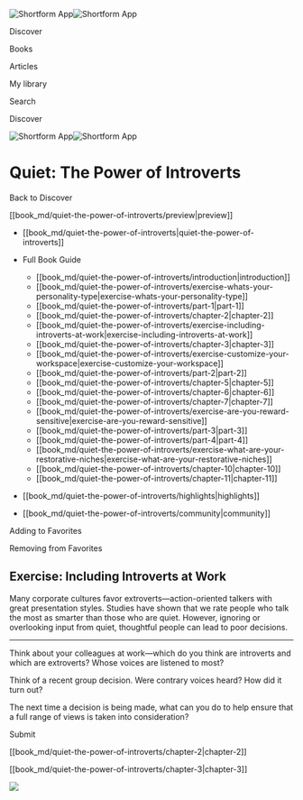 ![Shortform App](/img/logo.36a2399e.svg)![Shortform App](/img/logo-dark.70c1b072.svg)

Discover

Books

Articles

My library

Search

Discover

![Shortform App](/img/logo.36a2399e.svg)![Shortform App](/img/logo-dark.70c1b072.svg)

# Quiet: The Power of Introverts

Back to Discover

[[book_md/quiet-the-power-of-introverts/preview|preview]]

  * [[book_md/quiet-the-power-of-introverts|quiet-the-power-of-introverts]]
  * Full Book Guide

    * [[book_md/quiet-the-power-of-introverts/introduction|introduction]]
    * [[book_md/quiet-the-power-of-introverts/exercise-whats-your-personality-type|exercise-whats-your-personality-type]]
    * [[book_md/quiet-the-power-of-introverts/part-1|part-1]]
    * [[book_md/quiet-the-power-of-introverts/chapter-2|chapter-2]]
    * [[book_md/quiet-the-power-of-introverts/exercise-including-introverts-at-work|exercise-including-introverts-at-work]]
    * [[book_md/quiet-the-power-of-introverts/chapter-3|chapter-3]]
    * [[book_md/quiet-the-power-of-introverts/exercise-customize-your-workspace|exercise-customize-your-workspace]]
    * [[book_md/quiet-the-power-of-introverts/part-2|part-2]]
    * [[book_md/quiet-the-power-of-introverts/chapter-5|chapter-5]]
    * [[book_md/quiet-the-power-of-introverts/chapter-6|chapter-6]]
    * [[book_md/quiet-the-power-of-introverts/chapter-7|chapter-7]]
    * [[book_md/quiet-the-power-of-introverts/exercise-are-you-reward-sensitive|exercise-are-you-reward-sensitive]]
    * [[book_md/quiet-the-power-of-introverts/part-3|part-3]]
    * [[book_md/quiet-the-power-of-introverts/part-4|part-4]]
    * [[book_md/quiet-the-power-of-introverts/exercise-what-are-your-restorative-niches|exercise-what-are-your-restorative-niches]]
    * [[book_md/quiet-the-power-of-introverts/chapter-10|chapter-10]]
    * [[book_md/quiet-the-power-of-introverts/chapter-11|chapter-11]]
  * [[book_md/quiet-the-power-of-introverts/highlights|highlights]]
  * [[book_md/quiet-the-power-of-introverts/community|community]]



Adding to Favorites 

Removing from Favorites 

## Exercise: Including Introverts at Work

Many corporate cultures favor extroverts—action-oriented talkers with great presentation styles. Studies have shown that we rate people who talk the most as smarter than those who are quiet. However, ignoring or overlooking input from quiet, thoughtful people can lead to poor decisions.

* * *

Think about your colleagues at work—which do you think are introverts and which are extroverts? Whose voices are listened to most?

Think of a recent group decision. Were contrary voices heard? How did it turn out?

The next time a decision is being made, what can you do to help ensure that a full range of views is taken into consideration?

Submit 

[[book_md/quiet-the-power-of-introverts/chapter-2|chapter-2]]

[[book_md/quiet-the-power-of-introverts/chapter-3|chapter-3]]

![](https://bat.bing.com/action/0?ti=56018282&Ver=2&mid=e58bb993-e58f-46f3-abef-008e907b1e99&sid=f30c5e70639211ee87d33f0876d93783&vid=f30c9700639211eeb3a75d830392c94f&vids=0&msclkid=N&pi=0&lg=en-US&sw=800&sh=600&sc=24&nwd=1&tl=Shortform%20%7C%20Quiet%3A%20The%20Power%20of%20Introverts&p=https%3A%2F%2Fwww.shortform.com%2Fapp%2Fbook%2Fquiet-the-power-of-introverts%2Fexercise-including-introverts-at-work&r=&lt=448&evt=pageLoad&sv=1&rn=500158)
